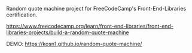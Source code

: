 Random quote machine project for FreeCodeCamp's Front-End-Libraries certification.

https://www.freecodecamp.org/learn/front-end-libraries/front-end-libraries-projects/build-a-random-quote-machine

DEMO: https://kosn1.github.io/random-quote-machine/